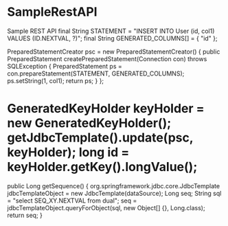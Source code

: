 # SampleRestAPI
Sample REST API
final String STATEMENT = "INSERT INTO User (id, col1) VALUES (ID.NEXTVAL, ?)";
final String GENERATED_COLUMNS[] = { "id" };
        
PreparedStatementCreator psc = new PreparedStatementCreator() {
    public PreparedStatement createPreparedStatement(Connection con) throws SQLException {
        PreparedStatement ps = con.prepareStatement(STATEMENT, GENERATED_COLUMNS);
        ps.setString(1, col1);
        return ps;
    }
};
        
GeneratedKeyHolder keyHolder = new GeneratedKeyHolder();
getJdbcTemplate().update(psc, keyHolder);
long id = keyHolder.getKey().longValue();
===========================================
public Long getSequence() {
  org.springframework.jdbc.core.JdbcTemplate jdbcTemplateObject = new JdbcTemplate(dataSource);
  Long seq;
  String sql = "select SEQ_XY.NEXTVAL from dual";
  seq = jdbcTemplateObject.queryForObject(sql, new Object[] {}, Long.class);
  return seq;
}
